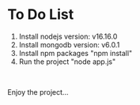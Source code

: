 # To Do List


<ol>
  <li>Install nodejs version: v16.16.0</li>
  <li>Install mongodb version: v6.0.1
</li>
  <li>Install npm packages "npm install"</li>
  <li>Run the project "node app.js"</li>
</ol>
<br>

Enjoy the project...
